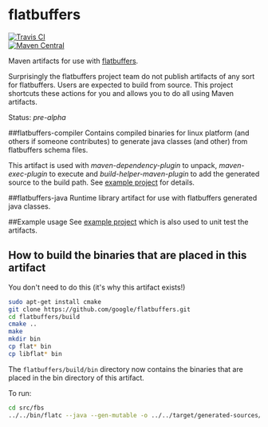 # flatbuffers
[![Travis CI](https://travis-ci.org/davidmoten/flatbuffers.svg)](https://travis-ci.org/davidmoten/flatbuffers)<br/>
[![Maven Central](https://maven-badges.herokuapp.com/maven-central/com.github.davidmoten/flatbuffers/badge.svg?style=flat)](https://maven-badges.herokuapp.com/maven-central/com.github.davidmoten/flatbuffers)<br/>

Maven artifacts for use with [flatbuffers](https://github.com/google/flatbuffers).

Surprisingly the flatbuffers project team do not publish artifacts of any sort for flatbuffers. Users are expected to build from source. This project shortcuts these actions for you and allows you to do all using Maven artifacts.

Status: *pre-alpha*

##flatbuffers-compiler
Contains compiled binaries for linux platform (and others if someone contributes) to generate java classes (and other) from flatbuffers schema files.

This artifact is used with *maven-dependency-plugin* to unpack, *maven-exec-plugin* to execute and *build-helper-maven-plugin* to add the generated source to the build path. See [example project](example) for details.

##flatbuffers-java
Runtime library artifact for use with flatbuffers generated java classes.

##Example usage
See [example project](example) which is also used to unit test the artifacts.

## How to build the binaries that are placed in this artifact
You don't need to do this (it's why this artifact exists!)
```bash
sudo apt-get install cmake
git clone https://github.com/google/flatbuffers.git
cd flatbuffers/build
cmake ..
make
mkdir bin
cp flat* bin
cp libflat* bin
```
The `flatbuffers/build/bin` directory now contains the binaries that are placed in the bin directory of this artifact.

To run:
```bash
cd src/fbs
../../bin/flatc --java --gen-mutable -o ../../target/generated-sources/java monster.fbs
```

